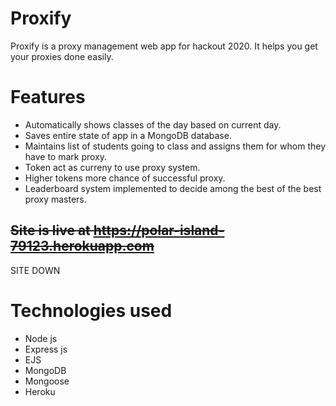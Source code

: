 # Proxify

Proxify is a proxy management web app for hackout 2020. It helps you get your proxies done easily.

# Features
- Automatically shows classes of the day based on current day.
- Saves entire state of app in a MongoDB database.
- Maintains list of students going to class and assigns them for whom they have to mark proxy.
- Token act as curreny to use proxy system.
- Higher tokens more chance of successful proxy.
- Leaderboard system implemented to decide among the best of the best proxy masters.

## ~~Site is live at https://polar-island-79123.herokuapp.com~~
SITE DOWN

# Technologies used

- Node js
- Express js
- EJS
- MongoDB
- Mongoose
- Heroku

